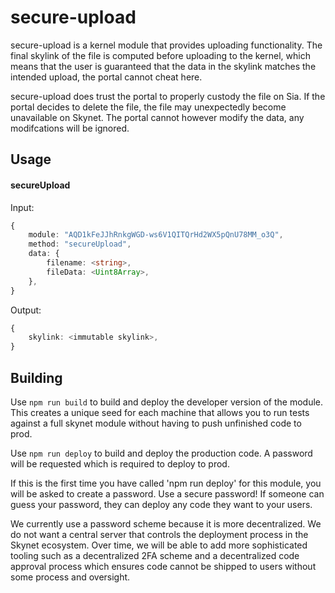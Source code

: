 # secure-upload

secure-upload is a kernel module that provides uploading functionality. The
final skylink of the file is computed before uploading to the kernel, which
means that the user is guaranteed that the data in the skylink matches the
intended upload, the portal cannot cheat here.

secure-upload does trust the portal to properly custody the file on Sia. If the
portal decides to delete the file, the file may unexpectedly become unavailable
on Skynet. The portal cannot however modify the data, any modifcations will be
ignored.

## Usage

#### secureUpload

Input:

```ts
{
	module: "AQD1kFeJJhRnkgWGD-ws6V1QITQrHd2WX5pQnU78MM_o3Q",
	method: "secureUpload",
	data: {
		filename: <string>,
		fileData: <Uint8Array>,
	},
}
```

Output:

```ts
{
	skylink: <immutable skylink>,
}
```

## Building

Use `npm run build` to build and deploy the developer version of the module.
This creates a unique seed for each machine that allows you to run tests
against a full skynet module without having to push unfinished code to prod.

Use `npm run deploy` to build and deploy the production code. A password will
be requested which is required to deploy to prod.

If this is the first time you have called 'npm run deploy' for this module, you
will be asked to create a password. Use a secure password! If someone can guess
your password, they can deploy any code they want to your users.

We currently use a password scheme because it is more decentralized. We do not
want a central server that controls the deployment process in the Skynet
ecosystem. Over time, we will be able to add more sophisticated tooling such as
a decentralized 2FA scheme and a decentralized code approval process which
ensures code cannot be shipped to users without some process and oversight.
